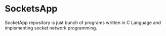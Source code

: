 # SocketsApp
SocketApp repository is just bunch of programs written in C Language and implementing socket network programming.
